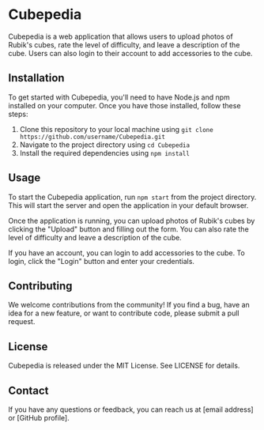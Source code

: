 # Cubepedia

Cubepedia is a web application that allows users to upload photos of Rubik's cubes, rate the level of difficulty, and leave a description of the cube. Users can also login to their account to add accessories to the cube.

## Installation

To get started with Cubepedia, you'll need to have Node.js and npm installed on your computer. Once you have those installed, follow these steps:

1. Clone this repository to your local machine using `git clone https://github.com/username/Cubepedia.git`
2. Navigate to the project directory using `cd Cubepedia`
3. Install the required dependencies using `npm install`

## Usage

To start the Cubepedia application, run `npm start` from the project directory. This will start the server and open the application in your default browser.

Once the application is running, you can upload photos of Rubik's cubes by clicking the "Upload" button and filling out the form. You can also rate the level of difficulty and leave a description of the cube.

If you have an account, you can login to add accessories to the cube. To login, click the "Login" button and enter your credentials.

## Contributing

We welcome contributions from the community! If you find a bug, have an idea for a new feature, or want to contribute code, please submit a pull request.

## License

Cubepedia is released under the MIT License. See LICENSE for details.

## Contact

If you have any questions or feedback, you can reach us at [email address] or [GitHub profile].
